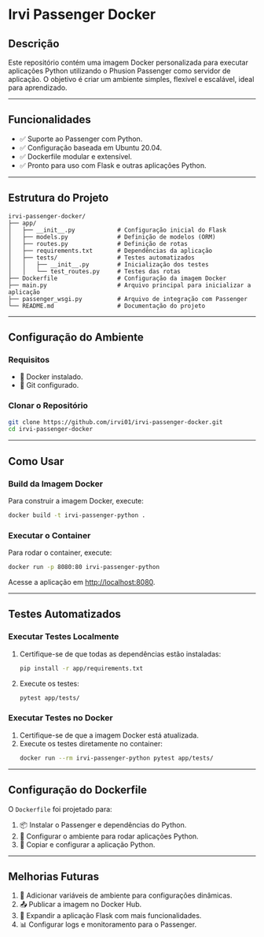 # **Irvi Passenger Docker**

## **Descrição**
Este repositório contém uma imagem Docker personalizada para executar aplicações Python utilizando o Phusion Passenger como servidor de aplicação. O objetivo é criar um ambiente simples, flexível e escalável, ideal para aprendizado.

---

## **Funcionalidades**
- ✅ Suporte ao Passenger com Python.
- ✅ Configuração baseada em Ubuntu 20.04.
- ✅ Dockerfile modular e extensível.
- ✅ Pronto para uso com Flask e outras aplicações Python.

---

## **Estrutura do Projeto**
```plaintext
irvi-passenger-docker/
├── app/
│   ├── __init__.py            # Configuração inicial do Flask
│   ├── models.py              # Definição de modelos (ORM)
│   ├── routes.py              # Definição de rotas
│   ├── requirements.txt       # Dependências da aplicação
│   ├── tests/                 # Testes automatizados
│   │   ├── __init__.py        # Inicialização dos testes
│   │   └── test_routes.py     # Testes das rotas
├── Dockerfile                 # Configuração da imagem Docker
├── main.py                    # Arquivo principal para inicializar a aplicação
├── passenger_wsgi.py          # Arquivo de integração com Passenger
└── README.md                  # Documentação do projeto
```

---

## **Configuração do Ambiente**
### **Requisitos**
- 🐋 Docker instalado.
- 🔗 Git configurado.

### **Clonar o Repositório**
```bash
git clone https://github.com/irvi01/irvi-passenger-docker.git
cd irvi-passenger-docker
```

---

## **Como Usar**

### **Build da Imagem Docker**
Para construir a imagem Docker, execute:
```bash
docker build -t irvi-passenger-python .
```

### **Executar o Container**
Para rodar o container, execute:
```bash
docker run -p 8080:80 irvi-passenger-python
```

Acesse a aplicação em [http://localhost:8080](http://localhost:8080).

---

## **Testes Automatizados**

### **Executar Testes Localmente**
1. Certifique-se de que todas as dependências estão instaladas:
   ```bash
   pip install -r app/requirements.txt
   ```

2. Execute os testes:
   ```bash
   pytest app/tests/
   ```

### **Executar Testes no Docker**
1. Certifique-se de que a imagem Docker está atualizada.
2. Execute os testes diretamente no container:
   ```bash
   docker run --rm irvi-passenger-python pytest app/tests/
   ```

---

## **Configuração do Dockerfile**
O `Dockerfile` foi projetado para:
1. 📦 Instalar o Passenger e dependências do Python.
2. 🔧 Configurar o ambiente para rodar aplicações Python.
3. 📂 Copiar e configurar a aplicação Python.

---

## **Melhorias Futuras**
1. 🌟 Adicionar variáveis de ambiente para configurações dinâmicas.
2. 📤 Publicar a imagem no Docker Hub.
3. 🚀 Expandir a aplicação Flask com mais funcionalidades.
4. 📊 Configurar logs e monitoramento para o Passenger.

